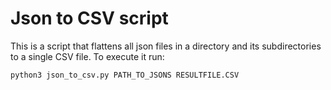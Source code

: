 # Json to CSV script
This is a script that flattens all json files in a directory and its subdirectories to a single CSV file.
To execute it run:
```
python3 json_to_csv.py PATH_TO_JSONS RESULTFILE.CSV
```
